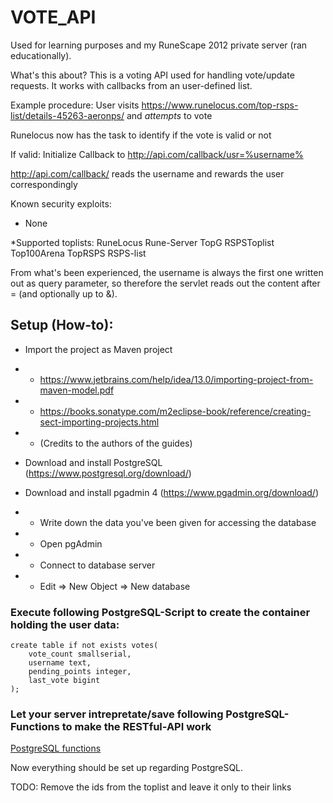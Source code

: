 # VOTE_API
Used for learning purposes and my RuneScape 2012 private server (ran educationally).

What's this about? This is a voting API used for handling vote/update requests. It works with callbacks from an user-defined list.

Example procedure:
User visits https://www.runelocus.com/top-rsps-list/details-45263-aeronps/ and *attempts* to vote

Runelocus now has the task to identify if the vote is valid or not

If valid: Initialize Callback to http://api.com/callback/usr=%username%

http://api.com/callback/ reads the username and rewards the user correspondingly

Known security exploits:
* None

*Supported toplists:
RuneLocus
Rune-Server
TopG
RSPSToplist
Top100Arena
TopRSPS
RSPS-list

From what's been experienced, the username is always the first one written out as query parameter, so therefore the servlet reads out the content after = (and optionally up to &). 


## Setup (How-to):
* Import the project as Maven project
* * https://www.jetbrains.com/help/idea/13.0/importing-project-from-maven-model.pdf
* * https://books.sonatype.com/m2eclipse-book/reference/creating-sect-importing-projects.html
* * (Credits to the authors of the guides)


* Download and install PostgreSQL (https://www.postgresql.org/download/)
* Download and install pgadmin 4 (https://www.pgadmin.org/download/)
* * Write down the data you've been given for accessing the database
* * Open pgAdmin
* * Connect to database server
* * Edit => New Object => New database



### Execute following PostgreSQL-Script to create the container holding the user data:
```
create table if not exists votes(
	vote_count smallserial,
	username text,
	pending_points integer,
	last_vote bigint
);
```

### Let your server intrepretate/save following PostgreSQL-Functions to make the RESTful-API work
[PostgreSQL functions](sql/functions.sql)

Now everything should be set up regarding PostgreSQL.

TODO:
Remove the ids from the toplist and leave it only to their links
